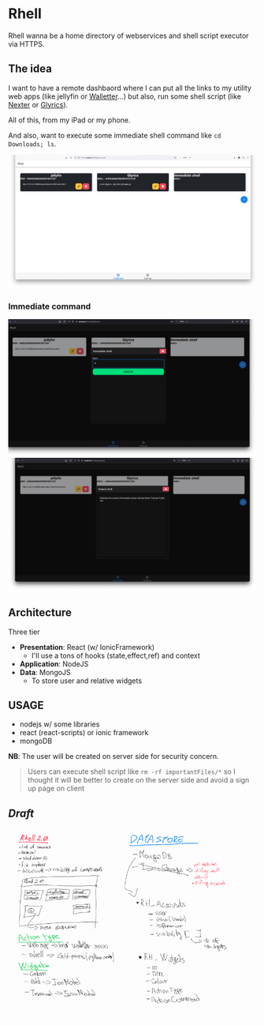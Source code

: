 

# Rhell

Rhell wanna be a home directory of webservices and shell script executor via HTTPS.

## The idea

I want to have a remote dashbaord where I can put all the links to my utility web apps (like jellyfin or <a href="https://github.com/albertomorini/walletter">Walletter</a>...) but also, run some shell script (like <a href="https://github.com/albertomorini/nexter">Nexter</a> or <a href="https://github.com/albertomorini/glyrics">Glyrics</a>).

All of this, from my iPad or my phone.

And also, want to execute some immediate shell command like `cd Downloads; ls`.

![launcher](./img/launcher.png)

### Immediate command

![immediate](./img/immediate.png)
![outImm](./img/outputImmediate.png)

## Architecture

Three tier 

- **Presentation**: React (w/ IonicFramework)
     - I'll use a tons of hooks (state,effect,ref) and context
- **Application**: NodeJS
- **Data**: MongoJS
     - To store user and relative widgets


## USAGE

- nodejs 
     w/ some libraries
- react (react-scripts) or ionic framework
- mongoDB

**NB**: The user will be created on server side for security concern.
> Users can execute shell script like `rm -rf importantFiles/*` so I thought it will be better to create on the server side and avoid a sign up page on client

## *Draft*

![draft](./img/NEWPLAN.png)